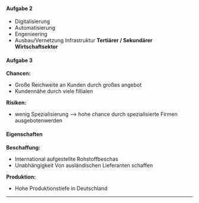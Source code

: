 #### Aufgabe 2
- Digitalisierung
- Automatisierung
- Engenieering
- Ausbau/Vernetzung Infrastruktur
**Tertiärer / Sekundärer Wirtschaftsektor**
#### Aufgabe 3
**Chancen:**
- Große Reichweite an Kunden durch großes angebot
- Kundennähe durch viele fillialen

**Risiken:**
- wenig Spezialisierung —> hohe chance durch spezialisierte Firmen ausgebotenwerden


#### Eigenschaften

**Beschaffung:**
- International aufgestellte Rohstoffbeschas
- Unabhängigkeit Von ausländischen Lieferanten schaffen 

**Produktion:**
- Hohe Produktionstiefe in Deutschland 

****